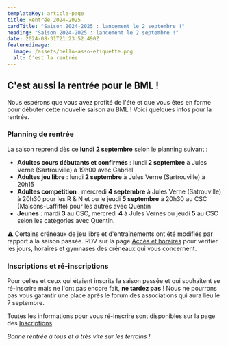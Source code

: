 ```yaml
---
templateKey: article-page
title: Rentrée 2024-2025
cardTitle: "Saison 2024-2025 : lancement le 2 septembre !"
heading: "Saison 2024-2025 : lancement le 2 septembre !"
date: 2024-08-31T21:23:52.490Z
featuredimage:
  image: /assets/hello-asso-etiquette.png
  alt: C'est la rentrée
---
```

## C'est aussi la rentrée pour le BML !

Nous espérons que vous avez profité de l'été et que vous êtes en forme pour débuter cette nouvelle saison au BML !
Voici quelques infos pour la rentrée.

### Planning de rentrée

La saison reprend dès ce **lundi 2 septembre** selon le planning suivant :

* **Adultes cours débutants et confirmés** : lundi **2 septembre** à Jules Verne (Sartrouville) à 19h00 avec Gabriel
* **Adultes jeu libre** : lundi **2 septembre** à Jules Verne (Sartrouville) à 20h15
* **Adultes compétition** : mercredi **4 septembre** à Jules Verne (Satrouville) à 20h30 pour les R & N et ou le jeudi **5 septembre** à 20h30 au CSC (Maisons-Laffitte) pour les autres avec Quentin
* **Jeunes** : mardi **3** au CSC, mercredi **4** à Jules Vernes ou jeudi **5** au CSC selon les catégories avec Quentin.

⚠️ Certains créneaux de jeu libre et d'entraînements ont été modifiés par rapport à la saison passée. RDV sur la page [Accès et horaires](/infos-pratiques/acces-horaires) pour vérifier les jours, horaires et gymnases des créneaux qui vous concernent.

### Inscriptions et ré-inscriptions

Pour celles et ceux qui étaient inscrits la saison passée et qui souhaitent se ré-inscrire mais ne l'ont pas encore fait, **ne tardez pas** ! Nous ne pourrons pas vous garantir une place après le forum des associations qui aura lieu le 7 septembre.

Toutes les informations pour vous ré-inscrire sont disponibles sur la page des [Inscriptions](/infos-pratiques/inscription).

*Bonne rentrée à tous et à très vite sur les terrains !*